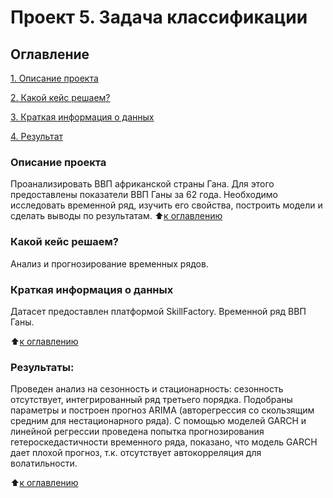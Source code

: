 # Проект 5. Задача классификации

## Оглавление  
[1. Описание проекта](https://github.com/Grichick/sf_data_science/tree/main/project_5#описание-проекта)

[2. Какой кейс решаем?](https://github.com/Grichick/sf_data_science/tree/main/project_5#какой-кейс-решаем) 

[3. Краткая информация о данных](https://github.com/Grichick/sf_data_science/tree/main/project_5#краткая-информация-о-данных)

[4. Результат](https://github.com/Grichick/sf_data_science/tree/main/project_5#результаты)
    

### Описание проекта    
Проанализировать ВВП африканской страны Гана. Для этого предоставлены показатели ВВП Ганы за 62 года. Необходимо исследовать временной ряд, изучить его свойства, построить модели и сделать выводы по результатам.
:arrow_up:[к оглавлению](https://github.com/Grichick/sf_data_science/tree/main/project_5#%D0%BF%D1%80%D0%BE%D0%B5%D0%BA%D1%82-5-%D0%B7%D0%B0%D0%B4%D0%B0%D1%87%D0%B0-%D0%BA%D0%BB%D0%B0%D1%81%D1%81%D0%B8%D1%84%D0%B8%D0%BA%D0%B0%D1%86%D0%B8%D0%B8)


### Какой кейс решаем?    
Анализ и прогнозирование временных рядов.


### Краткая информация о данных
Датасет предоставлен платформой SkillFactory. Временной ряд ВВП Ганы.

:arrow_up:[к оглавлению](https://github.com/Grichick/sf_data_science/tree/main/project_5#%D0%BF%D1%80%D0%BE%D0%B5%D0%BA%D1%82-5-%D0%B7%D0%B0%D0%B4%D0%B0%D1%87%D0%B0-%D0%BA%D0%BB%D0%B0%D1%81%D1%81%D0%B8%D1%84%D0%B8%D0%BA%D0%B0%D1%86%D0%B8%D0%B8)



### Результаты:  
Проведен анализ на сезонность и стационарность: сезонность отсутствует, интегрированный ряд третьего порядка. Подобраны параметры и построен прогноз ARIMA (авторегрессия со скользящим средним для нестационарного ряда). С помощью моделей GARCH и линейной регрессии проведена попытка прогнозирования гетероскедастичности временного ряда, показано, что модель GARCH дает плохой прогноз, т.к. отсутствует автокорреляция для волатильности.

:arrow_up:[к оглавлению](https://github.com/Grichick/sf_data_science/tree/main/project_5#%D0%BF%D1%80%D0%BE%D0%B5%D0%BA%D1%82-5-%D0%B7%D0%B0%D0%B4%D0%B0%D1%87%D0%B0-%D0%BA%D0%BB%D0%B0%D1%81%D1%81%D0%B8%D1%84%D0%B8%D0%BA%D0%B0%D1%86%D0%B8%D0%B8)
